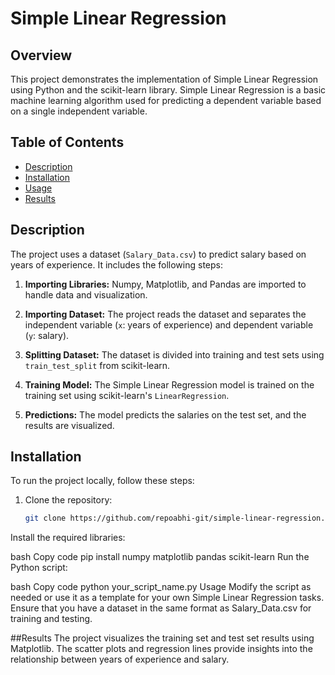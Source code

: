 # Simple Linear Regression

## Overview

This project demonstrates the implementation of Simple Linear Regression using Python and the scikit-learn library. Simple Linear Regression is a basic machine learning algorithm used for predicting a dependent variable based on a single independent variable.

## Table of Contents

- [Description](#description)
- [Installation](#installation)
- [Usage](#usage)
- [Results](#results)

## Description

The project uses a dataset (`Salary_Data.csv`) to predict salary based on years of experience. It includes the following steps:

1. **Importing Libraries:** Numpy, Matplotlib, and Pandas are imported to handle data and visualization.

2. **Importing Dataset:** The project reads the dataset and separates the independent variable (`x`: years of experience) and dependent variable (`y`: salary).

3. **Splitting Dataset:** The dataset is divided into training and test sets using `train_test_split` from scikit-learn.

4. **Training Model:** The Simple Linear Regression model is trained on the training set using scikit-learn's `LinearRegression`.

5. **Predictions:** The model predicts the salaries on the test set, and the results are visualized.
## Installation

To run the project locally, follow these steps:

1. Clone the repository:

   ```bash
   git clone https://github.com/repoabhi-git/simple-linear-regression.git
Install the required libraries:

bash
Copy code
pip install numpy matplotlib pandas scikit-learn
Run the Python script:

bash
Copy code
python your_script_name.py
Usage
Modify the script as needed or use it as a template for your own Simple Linear Regression tasks. Ensure that you have a dataset in the same format as Salary_Data.csv for training and testing.

##Results
The project visualizes the training set and test set results using Matplotlib. The scatter plots and regression lines provide insights into the relationship between years of experience and salary.
